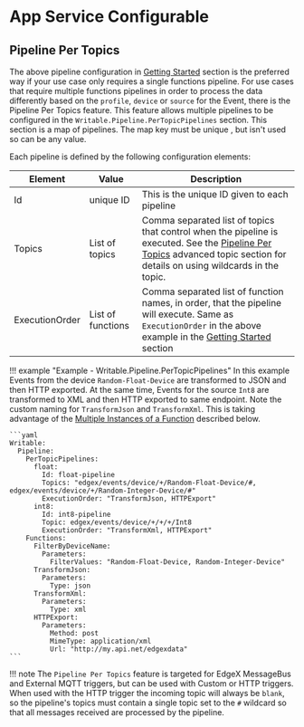 # App Service Configurable

## Pipeline Per Topics

The above pipeline configuration in [Getting Started](../../GettingStarted) section is the preferred way if your use case only requires a single functions pipeline. For use cases that require multiple functions pipelines in order to process the data differently based on the `profile`, `device` or `source` for the Event, there is the Pipeline Per Topics feature. This feature allows multiple pipelines to be configured in the `Writable.Pipeline.PerTopicPipelines` section. This section is a map of pipelines. The map key must be unique , but isn't used so can be any value. 

Each pipeline is defined by the following configuration elements:

| Element        | Value             | Description                                                  |
| -------------- | ----------------- | ------------------------------------------------------------ |
| Id             | unique ID         | This is the unique ID given to each pipeline                 |
| Topics         | List of topics    | Comma separated list of topics that control when the pipeline is executed. See the [Pipeline Per Topics](../../../../AdvancedTopics/#pipeline-per-topics) advanced topic section for details on using wildcards in the topic. |
| ExecutionOrder | List of functions | Comma separated list of function names, in order, that the pipeline will execute. Same as `ExecutionOrder` in the above example in the  [Getting Started](../../GettingStarted) section |

!!! example "Example - Writable.Pipeline.PerTopicPipelines"
    In this example Events from the device  `Random-Float-Device` are transformed to JSON and then HTTP exported. At the same time, Events for the source `Int8`  are transformed to XML and then HTTP exported to same endpoint. Note the custom naming for `TransformJson` and `TransformXml`. This is taking advantage of the [Multiple Instances of a Function](../AvailablePipelineFunctions/#multiple-instances-of-a-function) described below.

    ```yaml
    Writable:
      Pipeline:
        PerTopicPipelines:
          float:
            Id: float-pipeline
            Topics: "edgex/events/device/+/Random-Float-Device/#, edgex/events/device/+/Random-Integer-Device/#"
            ExecutionOrder: "TransformJson, HTTPExport"
          int8:
            Id: int8-pipeline
            Topic: edgex/events/device/+/+/+/Int8
            ExecutionOrder: "TransformXml, HTTPExport"
        Functions:
          FilterByDeviceName:
            Parameters:
              FilterValues: "Random-Float-Device, Random-Integer-Device"
          TransformJson:
            Parameters:
              Type: json
          TransformXml:
            Parameters:
              Type: xml
          HTTPExport:
            Parameters:
              Method: post
              MimeType: application/xml
              Url: "http://my.api.net/edgexdata"
    ```

!!! note
    The `Pipeline Per Topics` feature is targeted for EdgeX MessageBus and External MQTT triggers, but can be used with Custom or HTTP triggers. When used with the HTTP trigger the incoming topic will always be `blank`, so the pipeline's topics must contain a single topic set to the `#` wildcard so that all messages received are processed by the pipeline.
